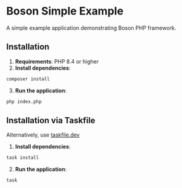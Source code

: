 # Boson Simple Example

A simple example application demonstrating Boson PHP framework.

## Installation

1. **Requirements**: PHP 8.4 or higher
2. **Install dependencies**: 
```bash
composer install
```

3. **Run the application**:
```bash
php index.php
```

## Installation via Taskfile
Alternatively, use [taskfile.dev](https://taskfile.dev/)
1. **Install dependencies**: 
```bash
task install 
```
2. **Run the application**:
```bash
task
```
